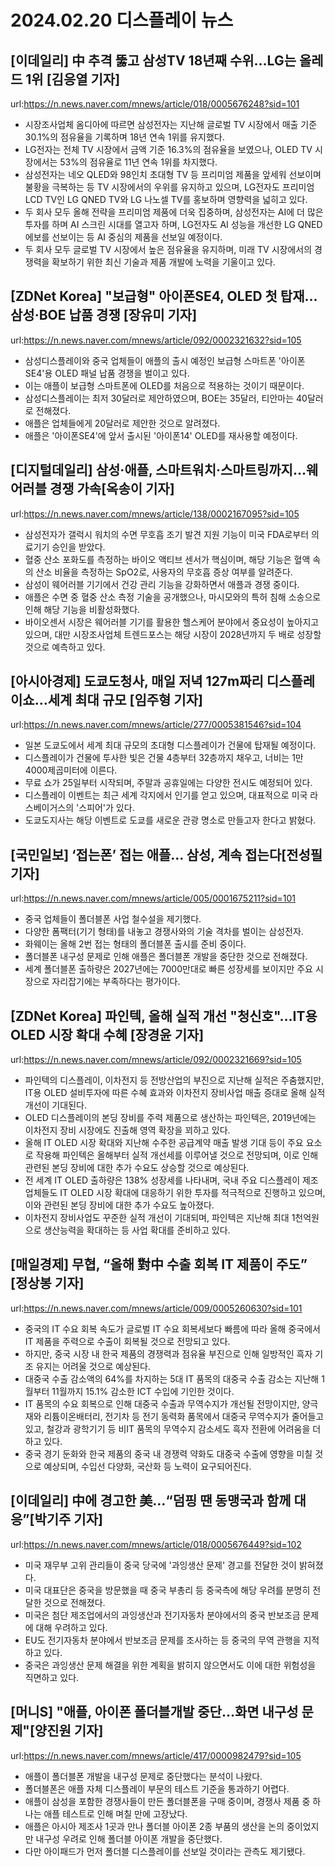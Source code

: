 # 2024.02.20 디스플레이 뉴스

## [이데일리] 中 추격 뚫고 삼성TV 18년째 수위…LG는 올레드 1위 [김응열 기자]
url:https://n.news.naver.com/mnews/article/018/0005676248?sid=101
- 시장조사업체 옴디아에 따르면 삼성전자는 지난해 글로벌 TV 시장에서 매출 기준 30.1%의 점유율을 기록하며 18년 연속 1위를 유지했다.
- LG전자는 전체 TV 시장에서 금액 기준 16.3%의 점유율을 보였으나, OLED TV 시장에서는 53%의 점유율로 11년 연속 1위를 차지했다.
- 삼성전자는 네오 QLED와 98인치 초대형 TV 등 프리미엄 제품을 앞세워 선보이며 불황을 극복하는 등 TV 시장에서의 우위를 유지하고 있으며, LG전자도 프리미엄 LCD TV인 LG QNED TV와 LG 나노셀 TV를 홍보하며 영향력을 넓히고 있다.
- 두 회사 모두 올해 전략을 프리미엄 제품에 더욱 집중하며, 삼성전자는 AI에 더 많은 투자를 하며 AI 스크린 시대를 열고자 하며, LG전자도 AI 성능을 개선한 LG QNED 에보를 선보이는 등 AI 중심의 제품을 선보일 예정이다.
- 두 회사 모두 글로벌 TV 시장에서 높은 점유율을 유지하며, 미래 TV 시장에서의 경쟁력을 확보하기 위한 최신 기술과 제품 개발에 노력을 기울이고 있다.

## [ZDNet Korea] "보급형" 아이폰SE4, OLED 첫 탑재…삼성·BOE 납품 경쟁 [장유미 기자]
url:https://n.news.naver.com/mnews/article/092/0002321632?sid=105
- 삼성디스플레이와 중국 업체들이 애플의 출시 예정인 보급형 스마트폰 '아이폰SE4'용 OLED 패널 납품 경쟁을 벌이고 있다.
- 이는 애플이 보급형 스마트폰에 OLED를 처음으로 적용하는 것이기 때문이다.
- 삼성디스플레이는 최저 30달러로 제안하였으며, BOE는 35달러, 티안마는 40달러로 전해졌다.
- 애플은 업체들에게 20달러로 제안한 것으로 알려졌다.
- 애플은 '아이폰SE4'에 앞서 출시된 '아이폰14' OLED를 재사용할 예정이다.

## [디지털데일리] 삼성·애플, 스마트워치·스마트링까지…웨어러블 경쟁 가속[옥송이 기자]
url:https://n.news.naver.com/mnews/article/138/0002167095?sid=105
- 삼성전자가 갤럭시 워치의 수면 무호흡 조기 발견 지원 기능이 미국 FDA로부터 의료기기 승인을 받았다.
- 혈중 산소 포화도를 측정하는 바이오 액티브 센서가 핵심이며, 해당 기능은 혈액 속의 산소 비율을 측정하는 SpO2로, 사용자의 무호흡 증상 여부를 알려준다.
- 삼성이 웨어러블 기기에서 건강 관리 기능을 강화하면서 애플과 경쟁 중이다.
- 애플은 수면 중 혈중 산소 측정 기술을 공개했으나, 마시모와의 특허 침해 소송으로 인해 해당 기능을 비활성화했다.
- 바이오센서 시장은 웨어러블 기기를 활용한 헬스케어 분야에서 중요성이 높아지고 있으며, 대만 시장조사업체 트렌드포스는 해당 시장이 2028년까지 두 배로 성장할 것으로 예측하고 있다.

## [아시아경제] 도쿄도청사, 매일 저녁 127m짜리 디스플레이쇼…세계 최대 규모 [임주형 기자]
url:https://n.news.naver.com/mnews/article/277/0005381546?sid=104
- 일본 도쿄도에서 세계 최대 규모의 초대형 디스플레이가 건물에 탑재될 예정이다.
- 디스플레이가 건물에 투사한 빛은 건물 4층부터 32층까지 채우고, 너비는 1만 4000제곱미터에 이른다.
- 무료 쇼가 25일부터 시작되며, 주말과 공휴일에는 다양한 전시도 예정되어 있다.
- 디스플레이 이벤트는 최근 세계 각지에서 인기를 얻고 있으며, 대표적으로 미국 라스베이거스의 '스피어'가 있다.
- 도쿄도지사는 해당 이벤트로 도쿄를 새로운 관광 명소로 만들고자 한다고 밝혔다.

## [국민일보] ‘접는폰’ 접는 애플… 삼성, 계속 접는다[전성필 기자]
url:https://n.news.naver.com/mnews/article/005/0001675211?sid=101
- 중국 업체들이 폴더블폰 사업 철수설을 제기했다.
- 다양한 폼팩터(기기 형태)를 내놓고 경쟁사와의 기술 격차를 벌이는 삼성전자.
- 화웨이는 올해 2번 접는 형태의 폴더블폰 출시를 준비 중이다.
- 폴더블폰 내구성 문제로 인해 애플은 폴더블폰 개발을 중단한 것으로 전해졌다.
- 세계 폴더블폰 출하량은 2027년에는 7000만대로 빠른 성장세를 보이지만 주요 시장으로 자리잡기에는 부족하다는 평가이다.

## [ZDNet Korea] 파인텍, 올해 실적 개선 "청신호"…IT용 OLED 시장 확대 수혜 [장경윤 기자]
url:https://n.news.naver.com/mnews/article/092/0002321669?sid=105
- 파인텍의 디스플레이, 이차전지 등 전방산업의 부진으로 지난해 실적은 주춤했지만, IT용 OLED 설비투자에 따른 수혜 효과와 이차전지 장비사업 매출 증대로 올해 실적 개선이 기대된다.
- OLED 디스플레이의 본딩 장비를 주력 제품으로 생산하는 파인텍은, 2019년에는 이차전지 장비 시장에도 진출해 영역 확장을 꾀하고 있다.
- 올해 IT OLED 시장 확대와 지난해 수주한 공급계약 매출 발생 기대 등이 주요 요소로 작용해 파인텍은 올해부터 실적 개선세를 이루어낼 것으로 전망되며, 이로 인해 관련된 본딩 장비에 대한 추가 수요도 상승할 것으로 예상된다.
- 전 세계 IT OLED 출하량은 138% 성장세를 나타내며, 국내 주요 디스플레이 제조업체들도 IT OLED 시장 확대에 대응하기 위한 투자를 적극적으로 진행하고 있으며, 이와 관련된 본딩 장비에 대한 추가 수요도 높아졌다.
- 이차전지 장비사업도 꾸준한 실적 개선이 기대되며, 파인텍은 지난해 최대 1천억원으로 생산능력을 확대하는 등 사업 확대를 준비하고 있다.

## [매일경제] 무협, “올해 對中 수출 회복 IT 제품이 주도” [정상봉 기자]
url:https://n.news.naver.com/mnews/article/009/0005260630?sid=101
- 중국의 IT 수요 회복 속도가 글로벌 IT 수요 회복세보다 빠름에 따라 올해 중국에서 IT 제품을 주력으로 수출이 회복될 것으로 전망되고 있다.
- 하지만, 중국 시장 내 한국 제품의 경쟁력과 점유율 부진으로 인해 일방적인 흑자 기조 유지는 어려울 것으로 예상된다.
- 대중국 수출 감소액의 64%를 차지하는 5대 IT 품목의 대중국 수출 감소는 지난해 1월부터 11월까지 15.1% 감소한 ICT 수입에 기인한 것이다.
- IT 품목의 수요 회복으로 인해 대중국 수출과 무역수지가 개선될 전망이지만, 양극재와 리튬이온배터리, 전기차 등 전기 동력화 품목에서 대중국 무역수지가 줄어들고 있고, 철강과 광학기기 등 비IT 품목의 무역수지 감소세도 흑자 전환에 어려움을 더하고 있다.
- 중국 경기 둔화와 한국 제품의 중국 내 경쟁력 약화도 대중국 수출에 영향을 미칠 것으로 예상되며, 수입선 다양화, 국산화 등 노력이 요구되어진다.

## [이데일리] 中에 경고한 美…“덤핑 땐 동맹국과 함께 대응”[박기주 기자]
url:https://n.news.naver.com/mnews/article/018/0005676449?sid=102
- 미국 재무부 고위 관리들이 중국 당국에 '과잉생산 문제' 경고를 전달한 것이 밝혀졌다.
- 미국 대표단은 중국을 방문했을 때 중국 부총리 등 중국측에 해당 우려를 분명히 전달한 것으로 전해졌다.
- 미국은 첨단 제조업에서의 과잉생산과 전기자동차 분야에서의 중국 반보조금 문제에 대해 우려하고 있다.
- EU도 전기자동차 분야에서 반보조금 문제를 조사하는 등 중국의 무역 관행을 지적하고 있다.
- 중국은 과잉생산 문제 해결을 위한 계획을 밝히지 않으면서도 이에 대한 위험성을 직면하고 있다.

## [머니S] "애플, 아이폰 폴더블개발 중단…화면 내구성 문제"[양진원 기자]
url:https://n.news.naver.com/mnews/article/417/0000982479?sid=105
- 애플이 폴더블폰 개발을 내구성 문제로 중단했다는 분석이 나왔다.
- 폴더블폰은 애플 자체 디스플레이 부문의 테스트 기준을 통과하기 어렵다.
- 애플이 삼성을 포함한 경쟁사들이 만든 폴더블폰을 구매 중이며, 경쟁사 제품 중 하나는 애플 테스트로 인해 며칠 만에 고장났다.
- 애플은 아시아 제조사 1곳과 만나 폴더블 아이폰 2종 부품의 생산을 논의 중이었지만 내구성 우려로 인해 폴더블 아이폰 개발을 중단했다.
- 다만 아이패드가 먼저 폴더블 디스플레이를 선보일 것이라는 관측도 제기됐다.